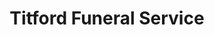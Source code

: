 ---
title: "Titford Funeral Service"
url: /clacton-on-sea/titford-funeral-service-frinton-road/
shop: funeral directors
---